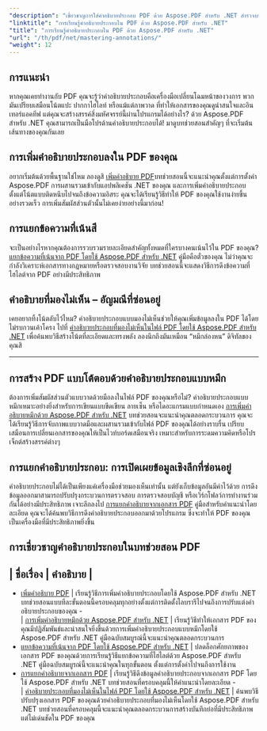 ```yaml
---
"description": "เชี่ยวชาญการใส่คำอธิบายประกอบ PDF ด้วย Aspose.PDF สำหรับ .NET สำรวจบทช่วยสอนทีละขั้นตอนเกี่ยวกับการเพิ่ม ปรับแต่ง และแยกคำอธิบายประกอบเพื่อให้ PDF โต้ตอบได้มากขึ้น"
"linktitle": "การเรียนรู้คำอธิบายประกอบใน PDF ด้วย Aspose.PDF สำหรับ .NET"
"title": "การเรียนรู้คำอธิบายประกอบใน PDF ด้วย Aspose.PDF สำหรับ .NET"
"url": "/th/pdf/net/mastering-annotations/"
"weight": 12
---
```


## การแนะนำ

หากคุณเคยทำงานกับ PDF คุณจะรู้ว่าคำอธิบายประกอบคือเครื่องมือเปลี่ยนโฉมหน้าของวงการ พวกมันเปรียบเสมือนโน้ตแปะ ปากกาไฮไลท์ หรือแม้แต่ภาพวาด ที่ทำให้เอกสารของคุณดูน่าสนใจและอินเทอร์แอคทีฟ แต่คุณจะสร้างสรรค์สิ่งมหัศจรรย์นี้ผ่านโปรแกรมได้อย่างไร? ด้วย Aspose.PDF สำหรับ .NET คุณสามารถเป็นมือโปรด้านคำอธิบายประกอบได้! มาดูบทช่วยสอนสำคัญๆ ที่จะเริ่มต้นเส้นทางของคุณกันเลย

## การเพิ่มคำอธิบายประกอบลงใน PDF ของคุณ  

อยากเริ่มต้นด้วยพื้นฐานใช่ไหม ลองดูสิ [เพิ่มคำอธิบาย PDF](./adding-pdf-annotation/)บทช่วยสอนนี้จะแนะนำคุณตั้งแต่การตั้งค่า Aspose.PDF การผสานรวมเข้ากับแอปพลิเคชัน .NET ของคุณ และการเพิ่มคำอธิบายประกอบ ตั้งแต่โน้ตแบบติดหนึบไปจนถึงข้อความอิสระ คุณจะได้เรียนรู้วิธีทำให้ PDF ของคุณใช้งานง่ายขึ้นอย่างรวดเร็ว การเพิ่มสัมผัสส่วนตัวนั้นไม่เคยง่ายอย่างนี้มาก่อน!  


## การแยกข้อความที่เน้นสี  

จะเป็นอย่างไรหากคุณต้องการรวบรวมรายละเอียดสำคัญทั้งหมดที่ใครบางคนเน้นไว้ใน PDF ของคุณ? [แยกข้อความที่เน้นจาก PDF โดยใช้ Aspose.PDF สำหรับ .NET](./extract-highlighted-text-from-pdf/) คู่มือคือตั๋วของคุณ ไม่ว่าคุณจะกำลังวิเคราะห์เอกสารทางกฎหมายหรือตรวจสอบงานวิจัย บทช่วยสอนนี้จะแสดงวิธีการดึงข้อความที่ไฮไลต์จาก PDF อย่างมีประสิทธิภาพ  

## คำอธิบายที่มองไม่เห็น – อัญมณีที่ซ่อนอยู่  

เคยอยากทิ้งโน้ตลับไว้ไหม? คำอธิบายประกอบแบบมองไม่เห็นช่วยให้คุณเพิ่มข้อมูลลงใน PDF ได้โดยไม่รบกวนเค้าโครง ไปที่ [คำอธิบายประกอบที่มองไม่เห็นในไฟล์ PDF โดยใช้ Aspose.PDF สำหรับ .NET](./invisible-annotation-in-pdf-file/) เพื่อค้นพบวิธีสร้างโน้ตที่ละเอียดและทรงพลัง ลองนึกถึงมันเหมือน “หมึกล่องหน” ดิจิทัลของคุณสิ  

---

## การสร้าง PDF แบบโต้ตอบด้วยคำอธิบายประกอบแบบหมึก  

ต้องการเพิ่มสัมผัสส่วนตัวแบบวาดด้วยมือลงในไฟล์ PDF ของคุณหรือไม่? คำอธิบายประกอบแบบหมึกเหมาะอย่างยิ่งสำหรับการเขียนแบบขีดเขียน ลายเซ็น หรือไดอะแกรมแบบกำหนดเอง [การเพิ่มคำอธิบายหมึกด้วย Aspose.PDF สำหรับ .NET](./adding-ink-annotations/) บทช่วยสอนจะแนะนำคุณตลอดกระบวนการ คุณจะได้เรียนรู้วิธีการจับภาพแบบวาดมือและผสานรวมเข้ากับไฟล์ PDF ของคุณได้อย่างราบรื่น เปรียบเสมือนการเปลี่ยนเอกสารของคุณให้เป็นไวท์บอร์ดเสมือนจริง เหมาะสำหรับการระดมความคิดหรือโปรเจ็กต์สร้างสรรค์ต่างๆ  

## การแยกคำอธิบายประกอบ: การเปิดเผยข้อมูลเชิงลึกที่ซ่อนอยู่  

คำอธิบายประกอบไม่ได้เป็นเพียงแค่เครื่องมือช่วยมองเห็นเท่านั้น แต่ยังเก็บข้อมูลอันมีค่าไว้ด้วย การดึงข้อมูลออกมาสามารถปรับปรุงกระบวนการตรวจสอบ การตรวจสอบบัญชี หรือเวิร์กโฟลว์การทำงานร่วมกันได้อย่างมีประสิทธิภาพ เจาะลึกลงไป [การแยกคำอธิบายจากเอกสาร PDF](./extract-annotations-from-pdf/) คู่มือสำหรับคำแนะนำโดยละเอียด คุณจะได้ค้นพบวิธีการดึงคำอธิบายประกอบออกมาด้วยโปรแกรม ซึ่งจะทำให้ PDF ของคุณเป็นเครื่องมือที่มีประสิทธิภาพยิ่งขึ้น  

## การเชี่ยวชาญคำอธิบายประกอบในบทช่วยสอน PDF
| ชื่อเรื่อง | คำอธิบาย |
- 
- [เพิ่มคำอธิบาย PDF](./adding-pdf-annotation/) | เรียนรู้วิธีการเพิ่มคำอธิบายประกอบโดยใช้ Aspose.PDF สำหรับ .NET บทช่วยสอนแบบทีละขั้นตอนนี้ครอบคลุมทุกอย่างตั้งแต่การติดตั้งไลบรารีไปจนถึงการปรับแต่งคำอธิบายประกอบของคุณ -  
| [การเพิ่มคำอธิบายหมึกด้วย Aspose.PDF สำหรับ .NET](./adding-ink-annotations/) | เรียนรู้วิธีทำให้เอกสาร PDF ของคุณมีปฏิสัมพันธ์และน่าสนใจยิ่งขึ้นด้วยการเพิ่มคำอธิบายประกอบแบบหมึกโดยใช้ Aspose.PDF สำหรับ .NET คู่มือฉบับสมบูรณ์นี้จะแนะนำคุณตลอดกระบวนการ    
- [แยกข้อความที่เน้นจาก PDF โดยใช้ Aspose.PDF สำหรับ .NET](./extract-highlighted-text-from-pdf/) | ปลดล็อกศักยภาพของเอกสาร PDF ของคุณด้วยการเรียนรู้วิธีแยกข้อความที่ไฮไลต์ด้วย Aspose.PDF สำหรับ .NET คู่มือฉบับสมบูรณ์นี้จะแนะนำคุณในทุกขั้นตอน ตั้งแต่การตั้งค่าไปจนถึงการใช้งาน  
- [การแยกคำอธิบายจากเอกสาร PDF](./extract-annotations-from-pdf/) | เรียนรู้วิธีดึงข้อมูลคำอธิบายประกอบจากเอกสาร PDF โดยใช้ Aspose.PDF สำหรับ .NET บทช่วยสอนที่ครอบคลุมนี้ให้คำแนะนำโดยละเอียด -    
| [คำอธิบายประกอบที่มองไม่เห็นในไฟล์ PDF โดยใช้ Aspose.PDF สำหรับ .NET](./invisible-annotation-in-pdf-file/) | ค้นพบวิธีปรับปรุงเอกสาร PDF ของคุณด้วยคำอธิบายประกอบที่มองไม่เห็นโดยใช้ Aspose.PDF สำหรับ .NET บทช่วยสอนที่ครอบคลุมนี้จะแนะนำคุณตลอดกระบวนการสร้างบันทึกย่อที่มีประสิทธิภาพแต่ไม่เด่นชัดใน PDF ของคุณ